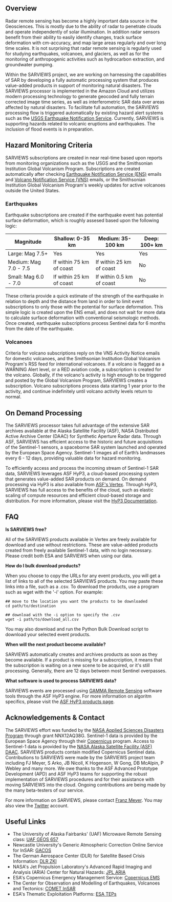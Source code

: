 ## Overview
Radar remote sensing has become a highly important data source in the Geosciences. This is mostly due to the ability of radar to penetrate clouds and operate independently of solar illumination. In addition radar sensors benefit from their ability to easily identify changes, track surface deformation with cm-accuracy, and map large areas regularly and over long time scales. It is not surprising that radar remote sensing is regularly used for studying earthquakes, volcanoes, and glaciers, as well as for the monitoring of anthropogenic activities such as hydrocarbon extraction, and groundwater pumping.

Within the SARVIEWS project, we are working on harnessing the capabilities of SAR by developing a fully automatic processing system that produces value-added products in support of monitoring natural disasters. The SARVIEWS processor is implemented in the Amazon Cloud and utilizes modern processing technology to generate geocoded and fully terrain corrected image time series, as well as interferometric SAR data over areas affected by natural disasters. To facilitate full automation, the SARVIEWS processing flow is triggered automatically by existing hazard alert systems such as the [USGS Earthquake Notification Service](https://earthquake.usgs.gov/ens/). Currently, SARVIEWS is supporting hazards related to volcanic eruptions and earthquakes. The inclusion of flood events is in preparation.

## Hazard Monitoring Criteria

SARVIEWS subscriptions are created in near real-time based upon reports from monitoring organizations such as the USGS and the Smithsonian Institution Global Volcanism Program. Subscriptions are created automatically after checking [Earthquake Notification Service (ENS)](https://earthquake.usgs.gov/ens/) emails and [Volcano Notification Service (VNS)](https://volcanoes.usgs.gov/vns2/) emails, or the Smithsonian Institution Global Volcanism Program's weekly updates for active volcanoes outside the United States.

### Earthquakes

Earthquake subscriptions are created if the earthquake event has potential surface deformation, which is roughly assesed based upon the following logic:

<table>
  <thead>
    <tr>
      <th>Magnitude</th>
      <th>Shallow: 0-35 km</th>
      <th>Medium: 35-100 km</th>
      <th>Deep: 100+ km</th>
    </tr>
  </thead>
  <tbody>
    <tr>
      <td>Large: Mag 7.5+</td>
      <td>Yes</td>
      <td>Yes</td>
      <td>Yes</td>
    </tr>
    <tr>
      <td>Medium: Mag 7.0 - 7.5</td>
      <td>If within 75 km of coast</td>
      <td>If within 25 km of coast</td>
      <td>No</td>
    </tr>
    <tr>
      <td>Small: Mag 6.0 - 7.0</td>
      <td>If within 25 km of coast</td>
      <td>If within 0.5 km of coast</td>
      <td>No</td>
    </tr>
  </tbody>
</table>

These criteria provide a quick estimate of the strength of the earthquake in relation to depth and the distance from land in order to limit event subscriptions to only those with the potential for surface deformation. This simple logic is created upon the ENS email, and does not wait for more data to calculate surface deformation with conventional seismologic methods. Once created, earthquake subscriptions process Sentinel data for 6 months from the date of the earthquake.

### Volcanoes

Criteria for volcano subscriptions reply on the VNS Activity Notice emails for domestic volcanoes, and the Smithsonian Institution Global Volcanism Program's RSS feed for international volcanoes. If a volcano is flagged as a WARNING Alert level, or a RED aviation code, a subscription is created for the volcano. Globally, if the volcano's activity is high enough to be triggered and posted by the Global Volcanism Program, SARVIEWS creates a subscription. Volcano subscriptions process data starting 1 year prior to the activity, and continue indefinitely until volcano activity levels return to normal.

## On Demand Processing

The SARVIEWS processor takes full advantage of the extensive SAR archives available at the Alaska Satellite Facility (ASF), NASA Distributed Active Archive Center (DAAC) for Synthetic Aperture Radar data. Through ASF, SARVIEWS has efficient access to the historic and future acquisitions of the Sentinel-1 sensors, a spaceborne SAR system launched and operated by the European Space Agency. Sentinel-1 images all of Earth’s landmasses every 6 - 12 days, providing valuable data for hazard monitoring.

To efficiently access and process the incoming stream of Sentinel-1 SAR data, SARVIEWS leverages ASF HyP3, a cloud-based processing system that generates value-added SAR products on demand. On demand processing via HyP3 is also available from [ASF's Vertex](https://search.asf.alaska.edu/#/?topic=onDemand). Through HyP3, SARVIEWS has full access to the benefits of the cloud, such as elastic scaling of compute resources and efficient cloud-based storage and distribution. For more information, please visit the [HyP3 Documentation](https://hyp3-docs.asf.alaska.edu/).

## FAQ

**Is SARVIEWS free?**

All of the SARVIEWS products available in Vertex are freely available for download and use without restrictions. These are value-added products created from freely available Sentinel-1 data, with no login necessary. Please credit both ESA and SARVIEWS when using our data.

**How do I bulk download products?**

When you choose to copy the URLs for any event products, you will get a list of links to all of the selected SARVIEWS products. You may paste these links into a file, such as a .csv. To download the products, use a program such as wget with the '-i' option. For example:

    ## move to the location you want the products to be downloaded
    cd path/to/destination

    ## download with the -i option to specify the .csv
    wget -i path/to/download_all.csv

You may also download and run the Python Bulk Download script to download your selected event products.

**When will the next product become available?**

SARVIEWS automatically creates and archives products as soon as they become available. If a product is missing for a subscrciption, it means that the subscription is waiting on a new scene to be acquired, or it's still processing. Generally, there are 12 days between most Sentinel overpasses.

**What software is used to process SARVIEWS data?**

SARVIEWS events are processed using [GAMMA Remote Sensing](https://www.gamma-rs.ch/software) software tools through the ASF HyP3 engine. For more information on algoritm specifics, please visit the [ASF HyP3 products page](https://hyp3-docs.asf.alaska.edu/products/).

## Acknowledgements & Contact

The SARVIEWS effort was funded by the [NASA Applied Sciences Disasters Program](https://appliedsciences.nasa.gov/what-we-do/disasters) through grant NNX12AQ38G. Sentinel-1 data is provided by the European Space Agency through their [Copernicus](https://www.esa.int/Applications/Observing_the_Earth/Copernicus) program. Access to Sentinel-1 data is provided by the [NASA Alaska Satellite Facility (ASF) DAAC](https://asf.alaska.edu/). SARVIEWS products contain modified Copernicus Sentinel data. Contributions to SARVIEWS were made by the SARVIEWS project team including FJ Meyer, S Arko, JB Nicoll, K Hogenson, W Gong, DB McAlpin, P Webley and many more. We owe thanks to the ASF Advanced Prototype Development (APD) and ASF HyP3 teams for supporting the robust implementation of SARVIEWS procedures and for their assistance with moving SARVIEWS into the cloud. Ongoing contributions are being made by the many beta-testers of our service.

For more information on SARVIEWS, please contact [Franz Meyer](mailto:fjmeyer@alaska.edu). You may also view the [Twitter](https://twitter.com/SARevangelist?) account.

## Useful Links

- The University of Alaska Fairbanks' (UAF) Microwave Remote Sensing class: [UAF GEOS 657](https://radar.community.uaf.edu/)
- Newcastle University's Generic Atmospheric Correction Online Service for InSAR: [GACOS](http://www.gacos.net/)
- The German Aerospace Center (DLR) for Satellite Based Crisis Information: [DLR ZKI](https://www.dlr.de/eoc/desktopdefault.aspx/tabid-12797#gallery/36755)
- NASA's Jet Propulsion Laboratory's Advanced Rapid Imaging and Analysis (ARIA) Center for Natural Hazards: [JPL ARIA](https://aria.jpl.nasa.gov/)
- ESA's Copernicus Emergency Management Service: [Copernicus EMS](https://emergency.copernicus.eu/)
- The Center for Observation and Modelling of Earthquakes, Volcanoes and Tectonics: [COMET InSAR](https://comet.nerc.ac.uk/earth-observation/insar/)
- ESA's Thematic Exploitation Platforms: [ESA TEPs](https://tep.eo.esa.int/home)

